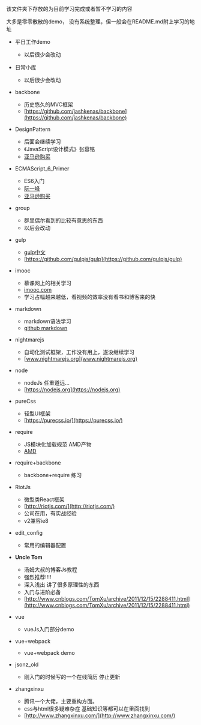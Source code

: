 该文件夹下存放的为目前学习完成或者暂不学习的内容

大多是零零散散的demo， 没有系统整理，但一般会在README.md附上学习的地址

- 平日工作demo
	- 以后很少会改动

- 日常小库 
	- 以后很少会改动

- backbone
	- 历史悠久的MVC框架
	- [https://github.com/jashkenas/backbone](https://github.com/jashkenas/backbone)

- DesignPattern
	- 后面会继续学习
	- 《JavaScript设计模式》张容铭
	- [亚马逊购买](https://www.amazon.cn/%E5%9B%BE%E4%B9%A6/dp/B013HO6DNS/ref=sr_1_1?ie=UTF8&qid=1490937378&sr=8-1&keywords=javascript%E8%AE%BE%E8%AE%A1%E6%A8%A1%E5%BC%8F)

- ECMAScript_6_Primer
	- ES6入门
	- [阮一峰](http://es6.ruanyifeng.com/#README)
	- [亚马逊购买](https://www.amazon.cn/%E5%9B%BE%E4%B9%A6/dp/B01A18WWAG/ref=sr_1_1?ie=UTF8&qid=1490937483&sr=8-1&keywords=Es6)

- group
	- 群里偶尔看到的比较有意思的东西
	- 以后会改动

- gulp
	- [gulp中文](http://www.gulpjs.com.cn/)
	- [https://github.com/gulpjs/gulp](https://github.com/gulpjs/gulp)

- imooc
	- 慕课网上的相关学习
	- [imooc.com](imooc.com)
	- 学习占幅越来越低，看视频的效率没有看书和博客来的快

- markdown
	- markdown语法学习
	- [github markdown](https://guides.github.com/features/mastering-markdown/)

- nightmarejs
	- 自动化测试框架，工作没有用上，遂没继续学习
	- [www.nightmarejs.org](www.nightmarejs.org)

- node
	- nodeJs 任重道远...
	- [https://nodejs.org](https://nodejs.org)

- pureCss
	- 轻型UI框架
	- [https://purecss.io/](https://purecss.io/)

- require
	- JS模块化加载规范 AMD产物
	- [AMD](https://github.com/amdjs/amdjs-api/wiki/AMD)

- require+backbone
	- backbone+require 练习

- RiotJs
	- 微型类React框架
	- [http://riotjs.com/](http://riotjs.com/)
	- 公司在用，有实战经验
	- v2兼容ie8

- edit_config
	- 常用的编辑器配置

- **Uncle Tom**
	- 汤姆大叔的博客Js教程
	- 强烈推荐!!!!
	- 深入浅出 讲了很多原理性的东西
	- 入门与进阶必备
	- [http://www.cnblogs.com/TomXu/archive/2011/12/15/2288411.html](http://www.cnblogs.com/TomXu/archive/2011/12/15/2288411.html)

- vue
	- vueJs入门部分demo

- vue+webpack
	- vue+webpack demo

- jsonz_old
	-  刚入门的时候写的一个在线简历 停止更新

- zhangxinxu
	- 腾讯一个大佬，主要重构方面。
	- css与html很多疑难杂症 基础知识等都可以在里面找到
	- [http://www.zhangxinxu.com/](http://www.zhangxinxu.com/)